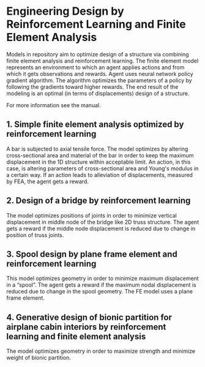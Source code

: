 # Engineering Design by Reinforcement Learning and Finite Element Analysis
Models in repository aim to optimize design of a structure via combining finite element analysis and reinforcement learning. The finite element model represents an environment to which an agent applies actions and from which it gets observations and rewards. Agent uses neural network policy gradient algorithm. The algorithm optimizes the parameters of a policy by following the gradients toward higher rewards. The end result of the modeling is an optimal (in terms of displacements) design of a structure.

For more information see the manual.

## 1. Simple finite element analysis optimized by reinforcement learning 

  A bar is subjected to axial tensile force. The model optimizes by altering cross-sectional area and material of the bar in order to keep the maximum displacement in the 1D structure within acceptable limit.  An action, in this case, is altering parameters of cross-sectional area and Young's modulus in a certain way.  If an action leads to alleviation of displacements, measured by FEA, the agent gets a reward.


## 2. Design of a bridge by reinforcement learning

  The model optimizes positions of joints in order to minimize vertical displacement in middle node of the bridge like 2D truss structure. The agent gets a reward if the middle node displacement is reduced due to change in position of truss joints. 


## 3. Spool design by plane frame element and reinforcement learning

  This model optimizes geometry in order to minimize maximum displacement in a “spool”. The agent gets a reward if the maximum nodal displacement is reduced due to change in the spool geometry. The FE model uses a plane frame element.

## 4. Generative design of bionic partition for airplane cabin interiors by reinforcement learning and finite element analysis

  The model optimizes geometry in order to maximize strength and minimize weight of bionic partition.
